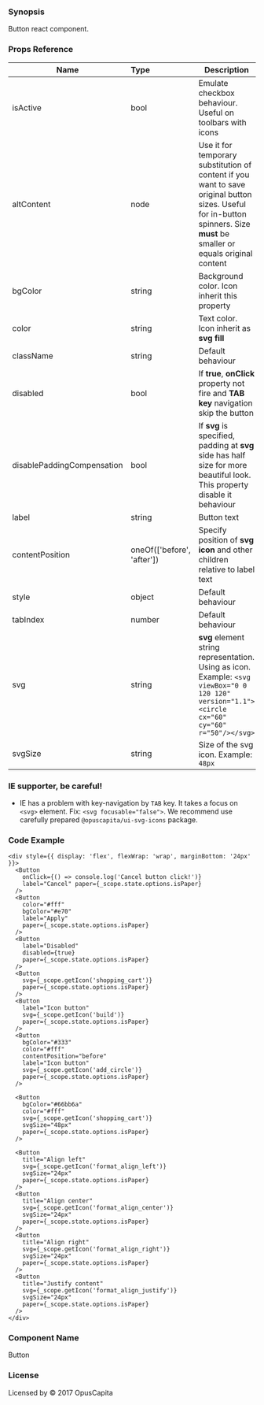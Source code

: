 ### Synopsis

Button react component.

### Props Reference

| Name                           | Type                       | Description                                                                                                                                                                |
| ------------------------------ | :----------------------    | -----------------------------------------------------------                                                                                                                |
| isActive                       | bool                       | Emulate checkbox behaviour. Useful on toolbars with icons                                                                                                                  |
| altContent                     | node                       | Use it for temporary substitution of content if you want to save original button sizes. Useful for in-button spinners. Size **must** be smaller or equals original content |
| bgColor                        | string                     | Background color. Icon inherit this property                                                                                                                               |
| color                          | string                     | Text color. Icon inherit as **svg fill**                                                                                                                                   |
| className                      | string                     | Default behaviour                                                                                                                                                          |
| disabled                       | bool                       | If **true**, **onClick** property not fire and **TAB key** navigation skip the button                                                                                      |
| disablePaddingCompensation     | bool                       | If **svg** is specified, padding at **svg** side has half size for more beautiful look. This property disable it behaviour                                                 |
| label                          | string                     | Button text                                                                                                                                                                |
| contentPosition                | oneOf(['before', 'after']) | Specify position of **svg icon** and other children relative to label text                                                                                                 |
| style                          | object                     | Default behaviour                                                                                                                                                          |
| tabIndex                       | number                     | Default behaviour                                                                                                                                                          |
| svg                            | string                     | **svg** element string representation. Using as icon. Example: `<svg viewBox="0 0 120 120" version="1.1"><circle cx="60" cy="60" r="50"/></svg>`                           |
| svgSize                        | string                     | Size of the svg icon. Example: `48px`                                                                                                                                      |

### IE supporter, be careful!

* IE has a problem with key-navigation by `TAB` key. It takes a focus on `<svg>` element. Fix: `<svg focusable="false">`. We recommend use carefully prepared `@opuscapita/ui-svg-icons` package.

### Code Example

```
<div style={{ display: 'flex', flexWrap: 'wrap', marginBottom: '24px' }}>
  <Button
    onClick={() => console.log('Cancel button click!')}
    label="Cancel" paper={_scope.state.options.isPaper}
  />
  <Button
    color="#fff"
    bgColor="#e70"
    label="Apply"
    paper={_scope.state.options.isPaper}
  />
  <Button
    label="Disabled"
    disabled={true}
    paper={_scope.state.options.isPaper}
  />
  <Button
    svg={_scope.getIcon('shopping_cart')}
    paper={_scope.state.options.isPaper}
  />
  <Button
    label="Icon button"
    svg={_scope.getIcon('build')}
    paper={_scope.state.options.isPaper}
  />
  <Button
    bgColor="#333"
    color="#fff"
    contentPosition="before"
    label="Icon button"
    svg={_scope.getIcon('add_circle')}
    paper={_scope.state.options.isPaper}
  />

  <Button
    bgColor="#66bb6a"
    color="#fff"
    svg={_scope.getIcon('shopping_cart')}
    svgSize="48px"
    paper={_scope.state.options.isPaper}
  />

  <Button
    title="Align left"
    svg={_scope.getIcon('format_align_left')}
    svgSize="24px"
    paper={_scope.state.options.isPaper}
  />
  <Button
    title="Align center"
    svg={_scope.getIcon('format_align_center')}
    svgSize="24px"
    paper={_scope.state.options.isPaper}
  />
  <Button
    title="Align right"
    svg={_scope.getIcon('format_align_right')}
    svgSize="24px"
    paper={_scope.state.options.isPaper}
  />
  <Button
    title="Justify content"
    svg={_scope.getIcon('format_align_justify')}
    svgSize="24px"
    paper={_scope.state.options.isPaper}
  />
</div>
```

### Component Name

Button

### License

Licensed by © 2017 OpusCapita
